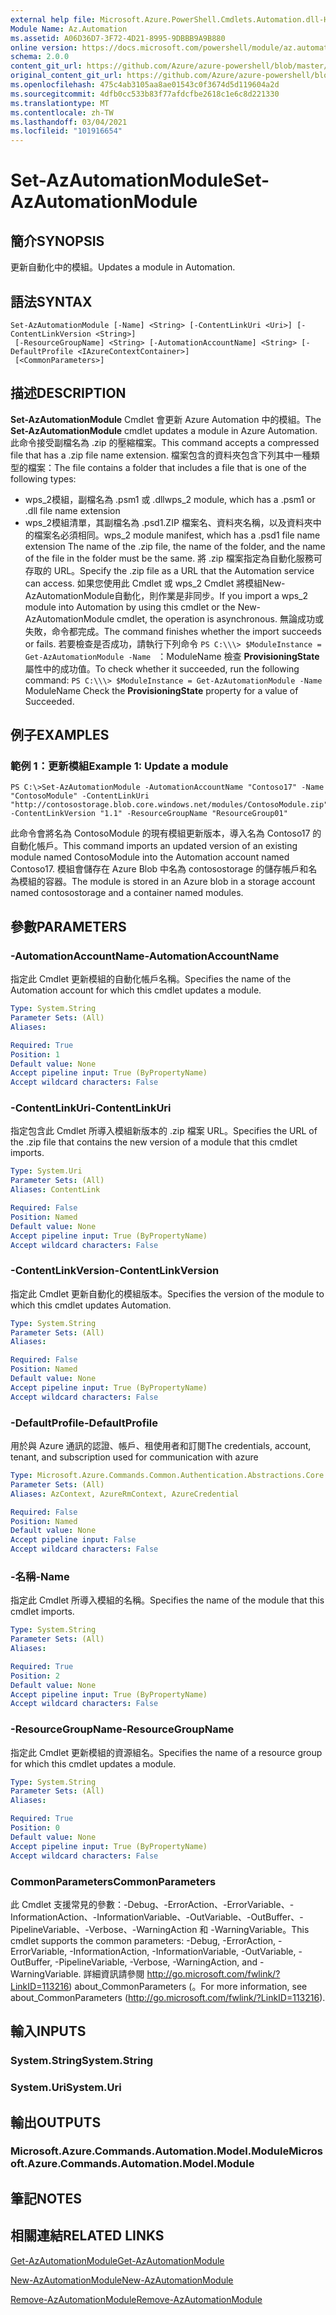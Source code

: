 ```yaml
---
external help file: Microsoft.Azure.PowerShell.Cmdlets.Automation.dll-Help.xml
Module Name: Az.Automation
ms.assetid: A06D36D7-3F72-4D21-8995-9DBBB9A9B880
online version: https://docs.microsoft.com/powershell/module/az.automation/set-azautomationmodule
schema: 2.0.0
content_git_url: https://github.com/Azure/azure-powershell/blob/master/src/Automation/Automation/help/Set-AzAutomationModule.md
original_content_git_url: https://github.com/Azure/azure-powershell/blob/master/src/Automation/Automation/help/Set-AzAutomationModule.md
ms.openlocfilehash: 475c4ab3105aa8ae01543c0f3674d5d119604a2d
ms.sourcegitcommit: 4dfb0cc533b83f77afdcfbe2618c1e6c8d221330
ms.translationtype: MT
ms.contentlocale: zh-TW
ms.lasthandoff: 03/04/2021
ms.locfileid: "101916654"
---
```

# <span data-ttu-id="66509-101">Set-AzAutomationModule</span><span class="sxs-lookup"><span data-stu-id="66509-101">Set-AzAutomationModule</span></span>

## <span data-ttu-id="66509-102">簡介</span><span class="sxs-lookup"><span data-stu-id="66509-102">SYNOPSIS</span></span>
<span data-ttu-id="66509-103">更新自動化中的模組。</span><span class="sxs-lookup"><span data-stu-id="66509-103">Updates a module in Automation.</span></span>

## <span data-ttu-id="66509-104">語法</span><span class="sxs-lookup"><span data-stu-id="66509-104">SYNTAX</span></span>

```
Set-AzAutomationModule [-Name] <String> [-ContentLinkUri <Uri>] [-ContentLinkVersion <String>]
 [-ResourceGroupName] <String> [-AutomationAccountName] <String> [-DefaultProfile <IAzureContextContainer>]
 [<CommonParameters>]
```

## <span data-ttu-id="66509-105">描述</span><span class="sxs-lookup"><span data-stu-id="66509-105">DESCRIPTION</span></span>
<span data-ttu-id="66509-106">**Set-AzAutomationModule** Cmdlet 會更新 Azure Automation 中的模組。</span><span class="sxs-lookup"><span data-stu-id="66509-106">The **Set-AzAutomationModule** cmdlet updates a module in Azure Automation.</span></span>
<span data-ttu-id="66509-107">此命令接受副檔名為 .zip 的壓縮檔案。</span><span class="sxs-lookup"><span data-stu-id="66509-107">This command accepts a compressed file that has a .zip file name extension.</span></span>
<span data-ttu-id="66509-108">檔案包含的資料夾包含下列其中一種類型的檔案：</span><span class="sxs-lookup"><span data-stu-id="66509-108">The file contains a folder that includes a file that is one of the following types:</span></span> 
- <span data-ttu-id="66509-109">wps_2模組，副檔名為 .psm1 或 .dll</span><span class="sxs-lookup"><span data-stu-id="66509-109">wps_2 module, which has a .psm1 or .dll file name extension</span></span> 
- <span data-ttu-id="66509-110">wps_2模組清單，其副檔名為 .psd1.ZIP 檔案名、資料夾名稱，以及資料夾中的檔案名必須相同。</span><span class="sxs-lookup"><span data-stu-id="66509-110">wps_2 module manifest, which has a .psd1 file name extension The name of the .zip file, the name of the folder, and the name of the file in the folder must be the same.</span></span>
<span data-ttu-id="66509-111">將 .zip 檔案指定為自動化服務可存取的 URL。</span><span class="sxs-lookup"><span data-stu-id="66509-111">Specify the .zip file as a URL that the Automation service can access.</span></span>
<span data-ttu-id="66509-112">如果您使用此 Cmdlet 或 wps_2 Cmdlet 將模組New-AzAutomationModule自動化，則作業是非同步。</span><span class="sxs-lookup"><span data-stu-id="66509-112">If you import a wps_2 module into Automation by using this cmdlet or the New-AzAutomationModule cmdlet, the operation is asynchronous.</span></span>
<span data-ttu-id="66509-113">無論成功或失敗，命令都完成。</span><span class="sxs-lookup"><span data-stu-id="66509-113">The command finishes whether the import succeeds or fails.</span></span>
<span data-ttu-id="66509-114">若要檢查是否成功，請執行下列命令 `PS C:\\\> $ModuleInstance = Get-AzAutomationModule -Name ` ：ModuleName 檢查 **ProvisioningState** 屬性中的成功值。</span><span class="sxs-lookup"><span data-stu-id="66509-114">To check whether it succeeded, run the following command: `PS C:\\\> $ModuleInstance = Get-AzAutomationModule -Name `ModuleName Check the **ProvisioningState** property for a value of Succeeded.</span></span>

## <span data-ttu-id="66509-115">例子</span><span class="sxs-lookup"><span data-stu-id="66509-115">EXAMPLES</span></span>

### <span data-ttu-id="66509-116">範例 1：更新模組</span><span class="sxs-lookup"><span data-stu-id="66509-116">Example 1: Update a module</span></span>
```
PS C:\>Set-AzAutomationModule -AutomationAccountName "Contoso17" -Name "ContosoModule" -ContentLinkUri "http://contosostorage.blob.core.windows.net/modules/ContosoModule.zip" -ContentLinkVersion "1.1" -ResourceGroupName "ResourceGroup01"
```

<span data-ttu-id="66509-117">此命令會將名為 ContosoModule 的現有模組更新版本，導入名為 Contoso17 的自動化帳戶。</span><span class="sxs-lookup"><span data-stu-id="66509-117">This command imports an updated version of an existing module named ContosoModule into the Automation account named Contoso17.</span></span>  <span data-ttu-id="66509-118">模組會儲存在 Azure Blob 中名為 contosostorage 的儲存帳戶和名為模組的容器。</span><span class="sxs-lookup"><span data-stu-id="66509-118">The module is stored in an Azure blob in a storage account named contosostorage and a container named modules.</span></span>

## <span data-ttu-id="66509-119">參數</span><span class="sxs-lookup"><span data-stu-id="66509-119">PARAMETERS</span></span>

### <span data-ttu-id="66509-120">-AutomationAccountName</span><span class="sxs-lookup"><span data-stu-id="66509-120">-AutomationAccountName</span></span>
<span data-ttu-id="66509-121">指定此 Cmdlet 更新模組的自動化帳戶名稱。</span><span class="sxs-lookup"><span data-stu-id="66509-121">Specifies the name of the Automation account for which this cmdlet updates a module.</span></span>

```yaml
Type: System.String
Parameter Sets: (All)
Aliases:

Required: True
Position: 1
Default value: None
Accept pipeline input: True (ByPropertyName)
Accept wildcard characters: False
```

### <span data-ttu-id="66509-122">-ContentLinkUri</span><span class="sxs-lookup"><span data-stu-id="66509-122">-ContentLinkUri</span></span>
<span data-ttu-id="66509-123">指定包含此 Cmdlet 所導入模組新版本的 .zip 檔案 URL。</span><span class="sxs-lookup"><span data-stu-id="66509-123">Specifies the URL of the .zip file that contains the new version of a module that this cmdlet imports.</span></span>

```yaml
Type: System.Uri
Parameter Sets: (All)
Aliases: ContentLink

Required: False
Position: Named
Default value: None
Accept pipeline input: True (ByPropertyName)
Accept wildcard characters: False
```

### <span data-ttu-id="66509-124">-ContentLinkVersion</span><span class="sxs-lookup"><span data-stu-id="66509-124">-ContentLinkVersion</span></span>
<span data-ttu-id="66509-125">指定此 Cmdlet 更新自動化的模組版本。</span><span class="sxs-lookup"><span data-stu-id="66509-125">Specifies the version of the module to which this cmdlet updates Automation.</span></span>

```yaml
Type: System.String
Parameter Sets: (All)
Aliases:

Required: False
Position: Named
Default value: None
Accept pipeline input: True (ByPropertyName)
Accept wildcard characters: False
```

### <span data-ttu-id="66509-126">-DefaultProfile</span><span class="sxs-lookup"><span data-stu-id="66509-126">-DefaultProfile</span></span>
<span data-ttu-id="66509-127">用於與 Azure 通訊的認證、帳戶、租使用者和訂閱</span><span class="sxs-lookup"><span data-stu-id="66509-127">The credentials, account, tenant, and subscription used for communication with azure</span></span>

```yaml
Type: Microsoft.Azure.Commands.Common.Authentication.Abstractions.Core.IAzureContextContainer
Parameter Sets: (All)
Aliases: AzContext, AzureRmContext, AzureCredential

Required: False
Position: Named
Default value: None
Accept pipeline input: False
Accept wildcard characters: False
```

### <span data-ttu-id="66509-128">-名稱</span><span class="sxs-lookup"><span data-stu-id="66509-128">-Name</span></span>
<span data-ttu-id="66509-129">指定此 Cmdlet 所導入模組的名稱。</span><span class="sxs-lookup"><span data-stu-id="66509-129">Specifies the name of the module that this cmdlet imports.</span></span>

```yaml
Type: System.String
Parameter Sets: (All)
Aliases:

Required: True
Position: 2
Default value: None
Accept pipeline input: True (ByPropertyName)
Accept wildcard characters: False
```

### <span data-ttu-id="66509-130">-ResourceGroupName</span><span class="sxs-lookup"><span data-stu-id="66509-130">-ResourceGroupName</span></span>
<span data-ttu-id="66509-131">指定此 Cmdlet 更新模組的資源組名。</span><span class="sxs-lookup"><span data-stu-id="66509-131">Specifies the name of a resource group for which this cmdlet updates a module.</span></span>

```yaml
Type: System.String
Parameter Sets: (All)
Aliases:

Required: True
Position: 0
Default value: None
Accept pipeline input: True (ByPropertyName)
Accept wildcard characters: False
```

### <span data-ttu-id="66509-132">CommonParameters</span><span class="sxs-lookup"><span data-stu-id="66509-132">CommonParameters</span></span>
<span data-ttu-id="66509-133">此 Cmdlet 支援常見的參數：-Debug、-ErrorAction、-ErrorVariable、-InformationAction、-InformationVariable、-OutVariable、-OutBuffer、-PipelineVariable、-Verbose、-WarningAction 和 -WarningVariable。</span><span class="sxs-lookup"><span data-stu-id="66509-133">This cmdlet supports the common parameters: -Debug, -ErrorAction, -ErrorVariable, -InformationAction, -InformationVariable, -OutVariable, -OutBuffer, -PipelineVariable, -Verbose, -WarningAction, and -WarningVariable.</span></span> <span data-ttu-id="66509-134">詳細資訊請參閱 http://go.microsoft.com/fwlink/?LinkID=113216) about_CommonParameters (。</span><span class="sxs-lookup"><span data-stu-id="66509-134">For more information, see about_CommonParameters (http://go.microsoft.com/fwlink/?LinkID=113216).</span></span>

## <span data-ttu-id="66509-135">輸入</span><span class="sxs-lookup"><span data-stu-id="66509-135">INPUTS</span></span>

### <span data-ttu-id="66509-136">System.String</span><span class="sxs-lookup"><span data-stu-id="66509-136">System.String</span></span>

### <span data-ttu-id="66509-137">System.Uri</span><span class="sxs-lookup"><span data-stu-id="66509-137">System.Uri</span></span>

## <span data-ttu-id="66509-138">輸出</span><span class="sxs-lookup"><span data-stu-id="66509-138">OUTPUTS</span></span>

### <span data-ttu-id="66509-139">Microsoft.Azure.Commands.Automation.Model.Module</span><span class="sxs-lookup"><span data-stu-id="66509-139">Microsoft.Azure.Commands.Automation.Model.Module</span></span>

## <span data-ttu-id="66509-140">筆記</span><span class="sxs-lookup"><span data-stu-id="66509-140">NOTES</span></span>

## <span data-ttu-id="66509-141">相關連結</span><span class="sxs-lookup"><span data-stu-id="66509-141">RELATED LINKS</span></span>

[<span data-ttu-id="66509-142">Get-AzAutomationModule</span><span class="sxs-lookup"><span data-stu-id="66509-142">Get-AzAutomationModule</span></span>](./Get-AzAutomationModule.md)

[<span data-ttu-id="66509-143">New-AzAutomationModule</span><span class="sxs-lookup"><span data-stu-id="66509-143">New-AzAutomationModule</span></span>](./New-AzAutomationModule.md)

[<span data-ttu-id="66509-144">Remove-AzAutomationModule</span><span class="sxs-lookup"><span data-stu-id="66509-144">Remove-AzAutomationModule</span></span>](./Remove-AzAutomationModule.md)


